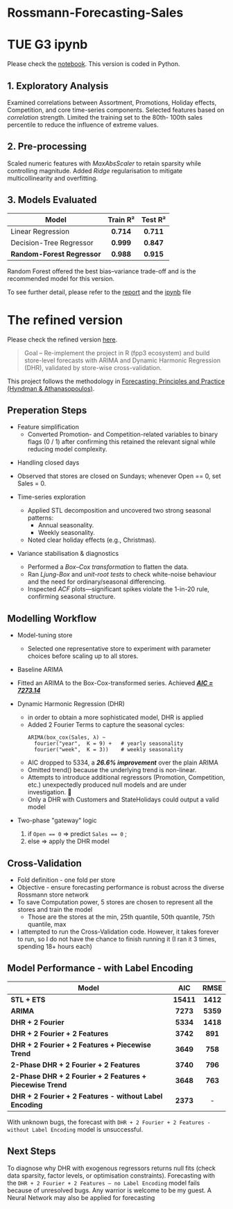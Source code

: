 # Rossmann-Forecasting-Sales

# TUE G3 ipynb

Please check the [notebook](https://github.com/LcLnAinIng/Rossmann-Forecasting-Sales/blob/LcLnAinIng-refined-R-v1/ADS1002%20TUE%20G3%20NoteBook%20FinAl.ipynb).
This version is coded in Python.

## 1. Exploratory Analysis
Examined correlations between Assortment, Promotions, Holiday effects, Competition, and core time-series components.
Selected features based on _correlation_ strength.
Limited the training set to the 80th- 100th sales percentile to reduce the influence of extreme values.

## 2. Pre-processing
Scaled numeric features with _MaxAbsScaler_ to retain sparsity while controlling magnitude.
Added _Ridge_ regularisation to mitigate multicollinearity and overfitting.

## 3. Models Evaluated
| Model                       |  Train R² |  Test R²  |
| --------------------------- | :-------: | :-------: |
| Linear Regression           | **0.714** | **0.711** |
| Decision-Tree Regressor     | **0.999** | **0.847** |
| **Random-Forest Regressor** | **0.988** | **0.915** |

Random Forest offered the best bias–variance trade-off and is the recommended model for this version.

To see further detail, please refer to the [report](https://github.com/LcLnAinIng/Rossmann-Forecasting-Sales/blob/LcLnAinIng-refined-R-v1/2023.11.19%20ADS1002%20Tue%20Gp3%20Forecasting%20Sales%20for%20Rossmann%20Stores.pdf) and the [ipynb](https://github.com/LcLnAinIng/Rossmann-Forecasting-Sales/blob/LcLnAinIng-refined-R-v1/ADS1002%20TUE%20G3%20NoteBook%20FinAl.ipynb) file


# The refined version

Please check the refined version [here](https://github.com/LcLnAinIng/Rossmann-Forecasting-Sales/blob/LcLnAinIng-refined-R-v1/Refined%20Rossmann%20Sales%20Forecasting%20-%20Tidy.qmd). 

> Goal – Re-implement the project in R (fpp3 ecosystem) and build store-level forecasts with ARIMA and Dynamic Harmonic Regression (DHR), validated by store-wise cross-validation.

This project follows the methodology in [Forecasting: Principles and Practice (Hyndman & Athanasopoulos)](https://otexts.com/fpp3/dynamic.html).

## Preperation Steps
- Feature simplification
  - Converted Promotion- and Competition-related variables to binary flags (0 / 1) after confirming this retained the relevant signal while reducing model complexity.

* Handling closed days
 - Observed that stores are closed on Sundays; whenever Open == 0, set Sales = 0.

- Time-series exploration
  - Applied STL decomposition and uncovered two strong seasonal patterns:
    - Annual seasonality.
    - Weekly seasonality.
  - Noted clear holiday effects (e.g., Christmas).

- Variance stabilisation & diagnostics
  - Performed a _Box–Cox transformation_ to flatten the data.
  - Ran _Ljung-Box_ and _unit-root tests_ to check white-noise behaviour and the need for ordinary/seasonal differencing.
  - Inspected _ACF_ plots—significant spikes violate the 1-in-20 rule, confirming seasonal structure.


 ## Modelling Workflow
 - Model-tuning store
   - Selected one representative store to experiment with parameter choices before scaling up to all stores.

 - Baseline ARIMA
  - Fitted an ARIMA to the Box-Cox-transformed series. Achieved ***<ins> AIC = 7273.14 </ins>***
    
- Dynamic Harmonic Regression (DHR)
  - in order to obtain a more sophisticated model, DHR is applied
  - Added 2 Fourier Terms to capture the seasonal cycles:
    ```{r}
    ARIMA(box_cox(Sales, λ) ~
      fourier("year",  K = 9) +   # yearly seasonality
      fourier("week",  K = 3))    # weekly seasonality
    ```
  - AIC dropped to 5334, a ***26.6% improvement*** over the plain ARIMA
  - Omitted trend() because the underlying trend is non-linear.
  - Attempts to introduce additional regressors (Promotion, Competition, etc.) unexpectedly produced null models and are under investigation. 🫠
  - Only a DHR with Customers and StateHolidays could output a valid model

- Two-phase "gateway" logic
     1.  if `Open == 0` => predict `Sales == 0` ;
     2.  else => apply the DHR model


## Cross-Validation 
- Fold definition - one fold per store
- Objective - ensure forecasting performance is robust across the diverse Rossmann store network
- To save Computation power, 5 stores are chosen to represent all the stores and train the model
  - Those are the stores at the min, 25th quantile, 50th quantile, 75th quantile, max
- I attempted to run the Cross-Validation code. However, it takes forever to run, so I do not have the chance to finish running it (I ran it 3 times, spending 18+ hours each)


## Model Performance - with Label Encoding
| Model                                                              |    AIC     |   RMSE    |
| ------------------------------------------------------------------ | :-------:  | :-------: |
| **STL + ETS**                                                      | **15411**  | **1412**  |
| **ARIMA**                                                          |  **7273**  | **5359**  |
| **DHR + 2 Fourier**                                                |  **5334**  | **1418**  |
| **DHR + 2 Fourier + 2 Features**                                   |  **3742**  |  **891**  |
| **DHR + 2 Fourier + 2 Features + Piecewise Trend**                 |  **3649**  |  **758**  |
| **2-Phase DHR + 2 Fourier + 2 Features**                           |  **3740**  |  **796**  |
| **2-Phase DHR + 2 Fourier + 2 Features + Piecewise Trend**         |  **3648**  |  **763**  |
| **DHR + 2 Fourier + 2 Features - without Label Encoding**          |  **2373**  |     -     |

With unknown bugs, the forecast with `DHR + 2 Fourier + 2 Features - without Label Encoding` model is unsuccessful.

## Next Steps
To diagnose why DHR with exogenous regressors returns null fits (check data sparsity, factor levels, or optimisation constraints).
Forecasting with the `DHR + 2 Fourier + 2 Features — no Label Encoding` model fails because of unresolved bugs. Any warrior is welcome to be my guest.
A Neural Network may also be applied for forecasting





